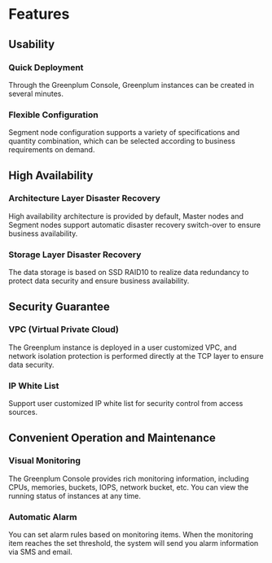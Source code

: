 # Features

## Usability

### Quick Deployment

Through the Greenplum Console, Greenplum instances can be created in several minutes.

### Flexible Configuration

Segment node configuration supports a variety of specifications and quantity combination, which can be selected according to business requirements on demand.

## High Availability

### Architecture Layer Disaster Recovery

High availability architecture is provided by default, Master nodes and Segment nodes support automatic disaster recovery switch-over to ensure business availability.

### Storage Layer Disaster Recovery

The data storage is based on SSD RAID10 to realize data redundancy to protect data security and ensure business availability.

## Security Guarantee

### VPC (Virtual Private Cloud)

The Greenplum instance is deployed in a user customized VPC, and network isolation protection is performed directly at the TCP layer to ensure data security.

### IP White List

 Support user customized IP white list for security control from access sources. 

## Convenient Operation and Maintenance

### Visual Monitoring

The Greenplum Console provides rich monitoring information, including CPUs, memories, buckets, IOPS, network bucket, etc. You can view the running status of instances at any time.

### Automatic Alarm

You can set alarm rules based on monitoring items. When the monitoring item reaches the set threshold, the system will send you alarm information via SMS and email.
